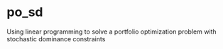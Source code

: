 # po_sd
Using linear programming to solve a portfolio optimization problem with stochastic dominance constraints
